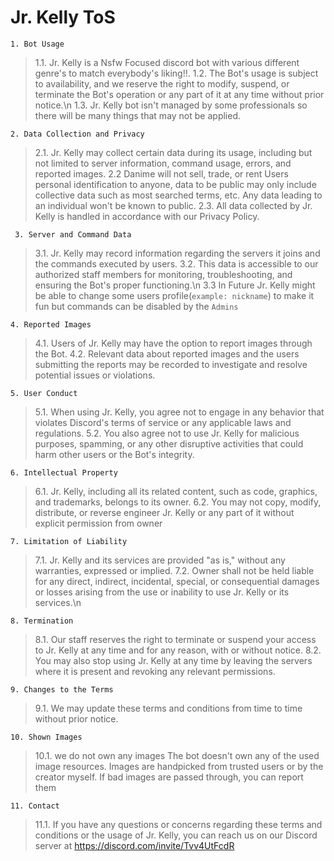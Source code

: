 # Jr. Kelly ToS



  ``1. Bot Usage``
  > 1.1. Jr. Kelly is a Nsfw Focused discord bot with various different genre's to match everybody's liking!!.
  > 1.2. The Bot's usage is subject to availability, and we reserve the right to modify, suspend, or terminate the Bot's operation or any part of it at any time without prior notice.\n
  > 1.3. Jr. Kelly bot isn't managed by some professionals so there will be many things that may not be applied.

``2. Data Collection and Privacy``

  > 2.1. Jr. Kelly may collect certain data during its usage, including but not limited to server information, command usage, errors, and reported images.
  > 2.2 Danime will not sell, trade, or rent Users personal identification to anyone, data to be public may only include collective data such as most searched terms, etc. Any data leading to an individual won't be known to public.
  > 2.3. All data collected by Jr. Kelly is handled in accordance with our Privacy Policy.

 `` 3. Server and Command Data``

  > 3.1. Jr. Kelly may record information regarding the servers it joins and the commands executed by users.
  > 3.2. This data is accessible to our authorized staff members for monitoring, troubleshooting, and ensuring the Bot's proper functioning.\n
  > 3.3 In Future Jr. Kelly might be able to change some users profile(`example: nickname`) to make it fun but commands can be disabled by the `Admins`

  ``4. Reported Images``

  > 4.1. Users of Jr. Kelly may have the option to report images through the Bot.
  > 4.2. Relevant data about reported images and the users submitting the reports may be recorded to investigate and resolve potential issues or violations.

  ``5. User Conduct``

  > 5.1. When using Jr. Kelly, you agree not to engage in any behavior that violates Discord's terms of service or any applicable laws and regulations.
  > 5.2. You also agree not to use Jr. Kelly for malicious purposes, spamming, or any other disruptive activities that could harm other users or the Bot's integrity.

  ``6. Intellectual Property``

  > 6.1. Jr. Kelly, including all its related content, such as code, graphics, and trademarks, belongs to its owner.
  > 6.2. You may not copy, modify, distribute, or reverse engineer Jr. Kelly or any part of it without explicit permission from owner

  ``7. Limitation of Liability``

  > 7.1. Jr. Kelly and its services are provided "as is," without any warranties, expressed or implied.
  > 7.2. Owner shall not be held liable for any direct, indirect, incidental, special, or consequential damages or losses arising from the use or inability to use Jr. Kelly or its services.\n
  
  ``8. Termination``
  > 8.1. Our staff reserves the right to terminate or suspend your access to Jr. Kelly at any time and for any reason, with or without notice.
  > 8.2. You may also stop using Jr. Kelly at any time by leaving the servers where it is present and revoking any relevant permissions.


  ``9. Changes to the Terms``
  > 9.1. We may update these terms and conditions from time to time without prior notice.

  ``10. Shown Images``
  > 10.1. we do not own any images
  > The bot doesn't own any of the used image resources.
  > Images are handpicked from trusted users or by the creator myself.
  > If bad images are passed through, you can report them

``11. Contact``
  > 11.1. If you have any questions or concerns regarding these terms and conditions or the usage of Jr. Kelly, you can reach us on our Discord server at https://discord.com/invite/Tvv4UtFcdR

